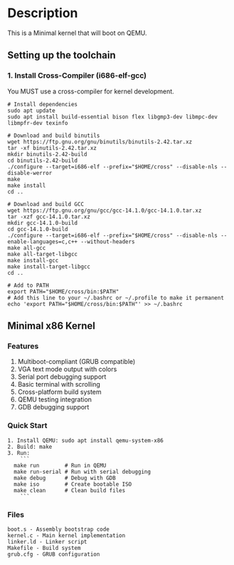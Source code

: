 # Description
This is a Minimal kernel that will boot on QEMU.

## Setting up the toolchain

### 1. Install Cross-Compiler (i686-elf-gcc)
You MUST use a cross-compiler for kernel development. 

```
# Install dependencies
sudo apt update
sudo apt install build-essential bison flex libgmp3-dev libmpc-dev libmpfr-dev texinfo

# Download and build binutils
wget https://ftp.gnu.org/gnu/binutils/binutils-2.42.tar.xz
tar -xf binutils-2.42.tar.xz
mkdir binutils-2.42-build
cd binutils-2.42-build
./configure --target=i686-elf --prefix="$HOME/cross" --disable-nls --disable-werror
make
make install
cd ..

# Download and build GCC
wget https://ftp.gnu.org/gnu/gcc/gcc-14.1.0/gcc-14.1.0.tar.xz
tar -xzf gcc-14.1.0.tar.xz
mkdir gcc-14.1.0-build
cd gcc-14.1.0-build
./configure --target=i686-elf --prefix="$HOME/cross" --disable-nls --enable-languages=c,c++ --without-headers
make all-gcc
make all-target-libgcc
make install-gcc
make install-target-libgcc
cd ..

# Add to PATH
export PATH="$HOME/cross/bin:$PATH"
# Add this line to your ~/.bashrc or ~/.profile to make it permanent
echo 'export PATH="$HOME/cross/bin:$PATH"' >> ~/.bashrc

```

## Minimal x86 Kernel

### Features
  1. Multiboot-compliant (GRUB compatible)
  2. VGA text mode output with colors
  3. Serial port debugging support
  4. Basic terminal with scrolling
  5. Cross-platform build system
  6. QEMU testing integration
  7. GDB debugging support

### Quick Start

    1. Install QEMU: sudo apt install qemu-system-x86
    2. Build: make
    3. Run: 
        ```
      make run        # Run in QEMU
      make run-serial # Run with serial debugging
      make debug      # Debug with GDB
      make iso        # Create bootable ISO
      make clean      # Clean build files
        ```

### Files

    boot.s - Assembly bootstrap code
    kernel.c - Main kernel implementation
    linker.ld - Linker script
    Makefile - Build system
    grub.cfg - GRUB configuration



